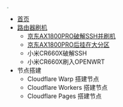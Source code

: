 <!-- docs/_sidebar.md -->

<img src="https://pan.dos7.cn:6060/d/%E5%BE%AE%E8%BD%AF%E7%B3%BB%E7%BB%9F/%E5%BF%85%E5%A4%87%E8%BD%AF%E4%BB%B6/logoF.png" style="zoom:20%;" />

* [首页](/)
* [路由器刷机](/zh-cn/)
  * [京东AX1800PRO破解SSH并刷机](/zh-cn/01/jdax1800op.md)
  * [京东AX1800PRO后挂在大分区](zh-cn/01/jdax1800fq.md)
  * 小米CR660X破解SSH
  * 小米CR660X刷入OPENWRT
* 节点搭建
  * Cloudflare Warp 搭建节点
  * Cloudflare Workers 搭建节点
  * Cloudflare Pages 搭建节点

